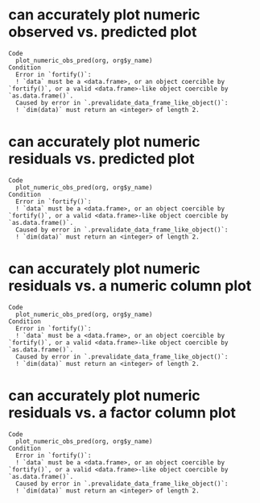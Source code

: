 # can accurately plot numeric observed vs. predicted plot

    Code
      plot_numeric_obs_pred(org, org$y_name)
    Condition
      Error in `fortify()`:
      ! `data` must be a <data.frame>, or an object coercible by `fortify()`, or a valid <data.frame>-like object coercible by `as.data.frame()`.
      Caused by error in `.prevalidate_data_frame_like_object()`:
      ! `dim(data)` must return an <integer> of length 2.

# can accurately plot numeric residuals vs. predicted plot

    Code
      plot_numeric_obs_pred(org, org$y_name)
    Condition
      Error in `fortify()`:
      ! `data` must be a <data.frame>, or an object coercible by `fortify()`, or a valid <data.frame>-like object coercible by `as.data.frame()`.
      Caused by error in `.prevalidate_data_frame_like_object()`:
      ! `dim(data)` must return an <integer> of length 2.

# can accurately plot numeric residuals vs. a numeric column plot

    Code
      plot_numeric_obs_pred(org, org$y_name)
    Condition
      Error in `fortify()`:
      ! `data` must be a <data.frame>, or an object coercible by `fortify()`, or a valid <data.frame>-like object coercible by `as.data.frame()`.
      Caused by error in `.prevalidate_data_frame_like_object()`:
      ! `dim(data)` must return an <integer> of length 2.

# can accurately plot numeric residuals vs. a factor column plot

    Code
      plot_numeric_obs_pred(org, org$y_name)
    Condition
      Error in `fortify()`:
      ! `data` must be a <data.frame>, or an object coercible by `fortify()`, or a valid <data.frame>-like object coercible by `as.data.frame()`.
      Caused by error in `.prevalidate_data_frame_like_object()`:
      ! `dim(data)` must return an <integer> of length 2.

